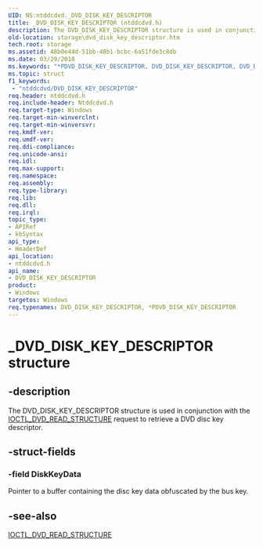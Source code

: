 ```yaml
---
UID: NS:ntddcdvd._DVD_DISK_KEY_DESCRIPTOR
title: _DVD_DISK_KEY_DESCRIPTOR (ntddcdvd.h)
description: The DVD_DISK_KEY_DESCRIPTOR structure is used in conjunction with the IOCTL_DVD_READ_STRUCTURE request to retrieve a DVD disc key descriptor.
old-location: storage\dvd_disk_key_descriptor.htm
tech.root: storage
ms.assetid: 48b0e44d-51bb-48b1-bcbc-6a51fde3c8db
ms.date: 03/29/2018
ms.keywords: "*PDVD_DISK_KEY_DESCRIPTOR, DVD_DISK_KEY_DESCRIPTOR, DVD_DISK_KEY_DESCRIPTOR structure [Storage Devices], PDVD_DISK_KEY_DESCRIPTOR, PDVD_DISK_KEY_DESCRIPTOR structure pointer [Storage Devices], _DVD_DISK_KEY_DESCRIPTOR, ntddcdvd/DVD_DISK_KEY_DESCRIPTOR, ntddcdvd/PDVD_DISK_KEY_DESCRIPTOR, storage.dvd_disk_key_descriptor, structs-DVD_b5c88389-0128-4069-b460-d9fa81a2150e.xml"
ms.topic: struct
f1_keywords:
 - "ntddcdvd/DVD_DISK_KEY_DESCRIPTOR"
req.header: ntddcdvd.h
req.include-header: Ntddcdvd.h
req.target-type: Windows
req.target-min-winverclnt: 
req.target-min-winversvr: 
req.kmdf-ver: 
req.umdf-ver: 
req.ddi-compliance: 
req.unicode-ansi: 
req.idl: 
req.max-support: 
req.namespace: 
req.assembly: 
req.type-library: 
req.lib: 
req.dll: 
req.irql: 
topic_type:
- APIRef
- kbSyntax
api_type:
- HeaderDef
api_location:
- ntddcdvd.h
api_name:
- DVD_DISK_KEY_DESCRIPTOR
product:
- Windows
targetos: Windows
req.typenames: DVD_DISK_KEY_DESCRIPTOR, *PDVD_DISK_KEY_DESCRIPTOR
---
```


# _DVD_DISK_KEY_DESCRIPTOR structure


## -description


The DVD_DISK_KEY_DESCRIPTOR structure is used in conjunction with the <a href="https://docs.microsoft.com/windows-hardware/drivers/ddi/content/ntddcdvd/ni-ntddcdvd-ioctl_dvd_read_structure">IOCTL_DVD_READ_STRUCTURE</a> request to retrieve a DVD disc key descriptor. 


## -struct-fields




### -field DiskKeyData

Pointer to a buffer containing the disc key data obfuscated by the bus key.


## -see-also




<a href="https://docs.microsoft.com/windows-hardware/drivers/ddi/content/ntddcdvd/ni-ntddcdvd-ioctl_dvd_read_structure">IOCTL_DVD_READ_STRUCTURE</a>
 

 

